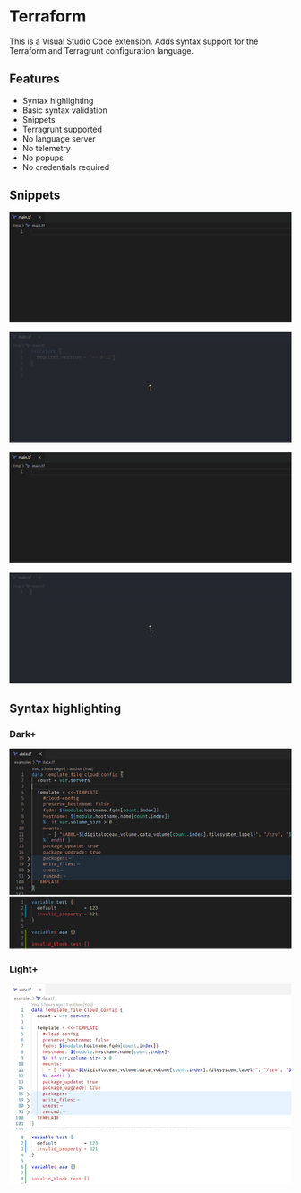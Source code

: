 # Terraform

This is a Visual Studio Code extension. Adds syntax support for the Terraform and Terragrunt configuration language.

## Features

* Syntax highlighting
* Basic syntax validation
* Snippets
* Terragrunt supported
* No language server
* No telemetry
* No popups
* No credentials required

## Snippets

![Terraform](https://raw.githubusercontent.com/4ops/vscode-language-terraform/master/resources/screencasts/terraform.gif)

![Providers](https://raw.githubusercontent.com/4ops/vscode-language-terraform/master/resources/screencasts/providers.gif)

![Snippets-1](https://raw.githubusercontent.com/4ops/vscode-language-terraform/master/resources/screencasts/snippets-1.gif)

![Snippets-2](https://raw.githubusercontent.com/4ops/vscode-language-terraform/master/resources/screencasts/snippets-2.gif)

## Syntax highlighting

### Dark+

![Syntax-1](https://raw.githubusercontent.com/4ops/vscode-language-terraform/master/resources/screenshots/dark-syntax-1.png)
![Syntax-2](https://raw.githubusercontent.com/4ops/vscode-language-terraform/master/resources/screenshots/dark-syntax-2.png)

### Light+

![Syntax-1](https://raw.githubusercontent.com/4ops/vscode-language-terraform/master/resources/screenshots/light-syntax-1.png)
![Syntax-2](https://raw.githubusercontent.com/4ops/vscode-language-terraform/master/resources/screenshots/light-syntax-2.png)
